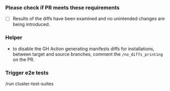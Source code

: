 
### Please check if PR meets these requirements

- [ ] Results of the diffs have been examined and no unintended changes are being introduced.

### Helper

* to disable the GH Action generating manifests diffs for installations, between target and source branches, comment the `/no_diffs_printing` on the PR.

### Trigger e2e tests

<!--
If for some reason you want to skip the e2e tests, remove the following lines.

Note: Tests are not automatically executed when creating a draft PR
If you do want to trigger the tests while still in draft then please add a comment with the trigger.
-->

/run cluster-test-suites
